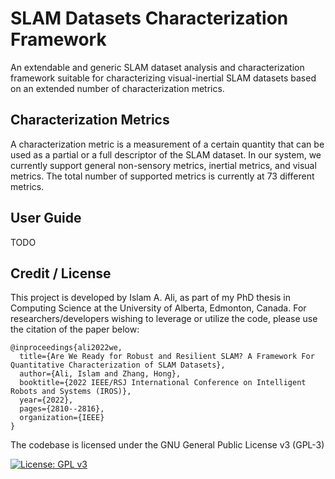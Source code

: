 # SLAM Datasets Characterization Framework
An extendable and generic SLAM dataset analysis and characterization framework suitable for characterizing visual-inertial SLAM datasets based on an extended number of characterization metrics. 

## Characterization Metrics
A characterization metric is a measurement of a certain quantity that can be used as a partial or a full descriptor of the SLAM dataset. In our system, we currently support general non-sensory metrics, inertial metrics, and visual metrics. The total number of supported metrics is currently at 73 different metrics. 

## User Guide
TODO

## Credit / License 
This project is developed by Islam A. Ali, as part of my PhD thesis in Computing Science at the University of Alberta, Edmonton, Canada. For researchers/developers wishing to leverage or utilize the code, please use the citation of the paper below:

```
@inproceedings{ali2022we,
  title={Are We Ready for Robust and Resilient SLAM? A Framework For Quantitative Characterization of SLAM Datasets},
  author={Ali, Islam and Zhang, Hong},
  booktitle={2022 IEEE/RSJ International Conference on Intelligent Robots and Systems (IROS)},
  year={2022},
  pages={2810--2816},
  organization={IEEE}
}
```
The codebase is licensed under the GNU General Public License v3 (GPL-3) 

[![License: GPL v3](https://img.shields.io/badge/License-GPLv3-blue.svg)](https://www.gnu.org/licenses/gpl-3.0)   
